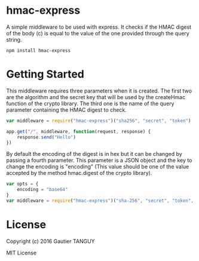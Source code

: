 # hmac-express

A simple middleware to be used with express. It checks if the HMAC digest of the body (c) is equal to the value of the one provided through the query string.

	npm install hmac-express

# Getting Started

This middleware requires three parameters when it is created. The first two are the algorithm and the secret key that will be used by the createHmac function of the crypto library. The third one is the name of the query parameter containing the HMAC digest to check.

``` javascript
var middleware = require("hmac-express")("sha256", "secret", "token")

app.get("/", middleware, function(request, response) {
	response.send("Hello")
})

```

By default the encoding of the digest is in hex but it can be changed by passing a fourth parameter. This parameter is a JSON object and the key to change the encoding is "encoding" (This value should be one of the value accepted by the method hmac.digest of the crypto library).

``` javascript
var opts = {
	encoding = "base64"
}
var middleware = require("hmac-express")("sha-256", "secret", "token", opts)

```

# License
Copyright (c) 2016 Gautier TANGUY

MIT License